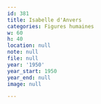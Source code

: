 ```yaml
---
id: 381
title: Isabelle d'Anvers
categories: Figures humaines
w: 60
h: 40
location: null
note: null
file: null
year: '1950'
year_start: 1950
year_end: null
image: null

---
```

